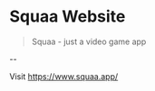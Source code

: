 # Squaa Website

> Squaa - just a video game app

--

Visit <a href="https://www.squaa.app/">https://www.squaa.app/</a>